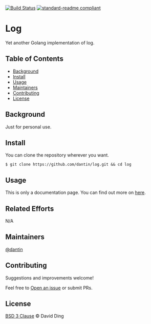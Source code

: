 [![Build Status](https://travis-ci.com/dantin/log.svg?&branch=main)](https://travis-ci.com/dantin/log)
[![standard-readme compliant](https://img.shields.io/badge/readme%20style-standard-brightgreen.svg?style=flat-square)](https://github.com/RichardLitt/standard-readme)

# Log

Yet another Golang implementation of log.

## Table of Contents

- [Background](#background)
- [Install](#install)
- [Usage](#usage)
- [Maintainers](#maintainers)
- [Contributing](#contributing)
- [License](#license)

## Background

Just for personal use.

## Install

You can clone the repository wherever you want.

    $ git clone https://github.com/dantin/log.git && cd log

## Usage

This is only a documentation page. You can find out more on [here](docs/README.md).

## Related Efforts

N/A

## Maintainers

[@dantin](https://github.com/dantin)

## Contributing

Suggestions and improvements welcome!

Feel free to [Open an issue](https://github.com/dantin/log/issues/new) or submit PRs.

## License

[BSD 3 Clause](LICENSE) © David Ding
